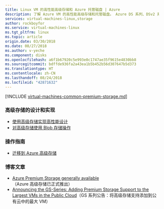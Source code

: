 ```yaml
---
title: Linux VM 的高性能高级存储和 Azure 托管磁盘 | Azure
description: 了解 Azure VM 的高性能高级存储和托管磁盘。 Azure DS 系列、DSv2 系列、GS 系列和 Fs 系列 VM 都支持高级存储。
services: virtual-machines-linux,storage
author: rockboyfor
ms.service: virtual-machines-linux
ms.tgt_pltfrm: linux
ms.topic: article
origin.date: 03/30/2018
ms.date: 08/27/2018
ms.author: v-yeche
ms.component: disks
ms.openlocfilehash: a6f1b67920c5e993e0c1747ae35f9615e4830bb8
ms.sourcegitcommit: bdffde936fa2a43ea1b5b452b56d307647b5d373
ms.translationtype: HT
ms.contentlocale: zh-CN
ms.lasthandoff: 08/24/2018
ms.locfileid: "42871632"
---
```

[!INCLUDE [virtual-machines-common-premium-storage.md](../../../includes/virtual-machines-common-premium-storage.md)]

### <a name="design-and-implement-with-premium-storage"></a>高级存储的设计和实现
* [使用高级存储实现高性能设计](premium-storage-performance.md)
* [对高级存储使用 Blob 存储操作](http://go.microsoft.com/fwlink/?LinkId=521969)

### <a name="operational-guidance"></a>操作指南
* [迁移到 Azure 高级存储](../../storage/common/storage-migration-to-premium-storage.md)

### <a name="blog-posts"></a>博客文章
* [Azure Premium Storage generally available](https://azure.microsoft.com/blog/azure-premium-storage-now-generally-available-2/)（Azure 高级存储已正式推出）
* [Announcing the GS-Series: Adding Premium Storage Support to the Largest VMs in the Public Cloud](https://azure.microsoft.com/blog/azure-has-the-most-powerful-vms-in-the-public-cloud/)（GS 系列公告：将高级存储支持添加到公有云中的最大 VM）

<!--Update_Description: update meta properties -->
